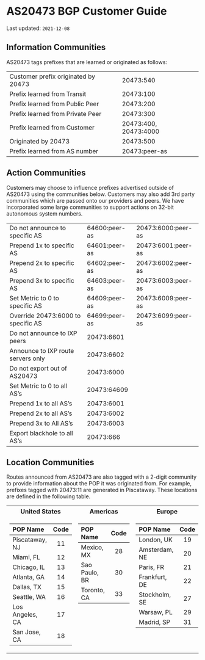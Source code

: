 # AS20473 BGP Customer Guide

Last updated: `2021-12-08`

## Information Communities

AS20473 tags prefixes that are learned or originated as follows:

|                                     |                       |
| ----------------------------------- | --------------------- |
| Customer prefix originated by 20473 | 20473:540             |
| Prefix learned from Transit         | 20473:100             |
| Prefix learned from Public Peer     | 20473:200             |
| Prefix learned from Private Peer    | 20473:300             |
| Prefix learned from Customer        | 20473:400, 20473:4000 |
| Originated by 20473                 | 20473:500             |
| Prefix learned from AS number       | 20473:peer-as         |

## Action Communities

Customers may choose to influence prefixes advertised outside of AS20473 using the communities below. Customers may also add 3rd party communities which are passed onto our providers and peers. We have incorporated some large communities to support actions on 32-bit autonomous system numbers.

|                                    |               |                    |
| ---------------------------------- | ------------- | ------------------ |
| Do not announce to specific AS     | 64600:peer-as | 20473:6000:peer-as |
| Prepend 1x to specific AS          | 64601:peer-as | 20473:6001:peer-as |
| Prepend 2x to specific AS          | 64602:peer-as | 20473:6002:peer-as |
| Prepend 3x to specific AS          | 64603:peer-as | 20473:6003:peer-as |
| Set Metric to 0 to specific AS     | 64609:peer-as | 20473:6009:peer-as |
| Override 20473:6000 to specific AS | 64699:peer-as | 20473:6099:peer-as |
| Do not announce to IXP peers       | 20473:6601    |                    |
| Announce to IXP route servers only | 20473:6602    |                    |
| Do not export out of AS20473       | 20473:6000    |                    |
| Set Metric to 0 to all AS’s        | 20473:64609   |                    |
| Prepend 1x to all AS’s             | 20473:6001    |                    |
| Prepend 2x to all AS’s             | 20473:6002    |                    |
| Prepend 3x to All AS’s             | 20473:6003    |                    |
| Export blackhole to all AS’s       | 20473:666     |                    |



## Location Communities

Routes announced from AS20473 are also tagged with a 2­-digit community to provide information about the POP it was originated from. For example, prefixes tagged with 20473:11 are generated in Piscataway. These locations are defined in the following table.

<table>
<tr>
<th>United States</th><th>Americas</th><th>Europe</th><th>Asia & Pacific</th>
</tr>
<tr>
<td valign="top">

|     POP Name    | Code |
|:----------------|:----:|
| Piscataway, NJ  | 11   |
| Miami, FL       | 12   |
| Chicago, IL     | 13   |
| Atlanta, GA     | 14   |
| Dallas, TX      | 15   |
| Seattle, WA     | 16   |
| Los Angeles, CA | 17   |
| San Jose, CA    | 18   |

</td>
<td valign="top">

|     POP Name    | Code |
|:----------------|:----:|
| Mexico, MX      | 28   |
| Sao Paulo, BR   | 30   |
| Toronto, CA     | 33   |

</td>
<td valign="top">

|     POP Name    | Code |
|:----------------|:----:|
| London, UK      | 19   |
| Amsterdam, NE   | 20   |
| Paris, FR       | 21   |
| Frankfurt, DE   | 22   |
| Stockholm, SE   | 27   |
| Warsaw, PL      | 29   |
| Madrid, SP      | 31   |

</td>
<td valign="top">

|     POP Name    | Code |
|:----------------|:----:|
| Tokyo, JP       | 23   |
| Sydney, AU      | 24   |
| Singapore, SG   | 25   |
| Korea, KR       | 26   |
| Melbourne, AU   | 32   |
| Mumbai, IN      | 35   |

</td>
</tr>
</table>

